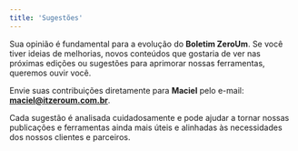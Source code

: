 ```yaml
---
title: 'Sugestões'
---
```


Sua opinião é fundamental para a evolução do **Boletim ZeroUm**. Se você tiver ideias de melhorias, novos conteúdos que gostaria de ver nas próximas edições ou sugestões para aprimorar nossas ferramentas, queremos ouvir você.  

Envie suas contribuições diretamente para **Maciel** pelo e-mail: **maciel@itzeroum.com.br**.  

Cada sugestão é analisada cuidadosamente e pode ajudar a tornar nossas publicações e ferramentas ainda mais úteis e alinhadas às necessidades dos nossos clientes e parceiros.
